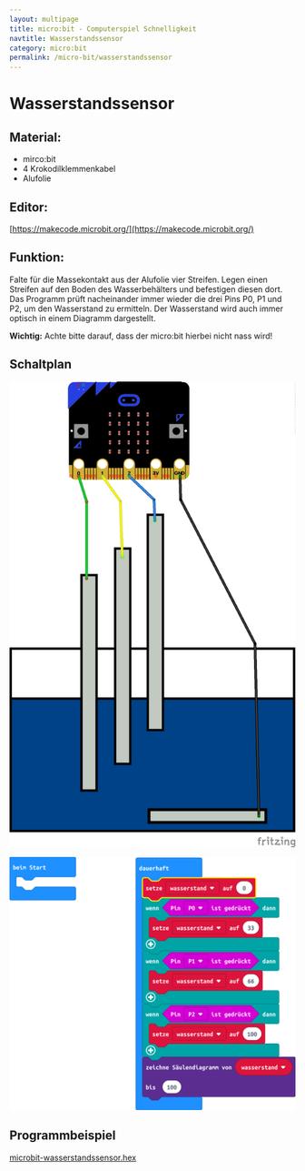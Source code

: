 ```yaml
---
layout: multipage
title: micro:bit - Computerspiel Schnelligkeit
navtitle: Wasserstandssensor
category: micro:bit
permalink: /micro-bit/wasserstandssensor
---
```


# Wasserstandssensor

## Material:

+ mirco:bit
+ 4 Krokodilklemmenkabel
+ Alufolie

## Editor:

[https://makecode.microbit.org/](https://makecode.microbit.org/)

## Funktion:

Falte für die Massekontakt aus der Alufolie vier Streifen. Legen
einen Streifen auf den Boden des Wasserbehälters und befestigen diesen dort.
Das Programm prüft nacheinander immer wieder die drei Pins P0, P1 und P2, um den Wasserstand zu ermitteln.
Der Wasserstand wird auch immer optisch in einem Diagramm dargestellt.

<div class="alert alert-info" role="alert">
<b>Wichtig:</b> Achte bitte darauf, dass der micro:bit hierbei nicht nass wird!
</div>

## Schaltplan

![](images/wasserstandssensor_Steckplatine.png)

![](images/microbit-Screenshot-Wassersensor.png)


## Programmbeispiel
[microbit-wasserstandssensor.hex](appendix/microbit-wasserstandssensor.hex)
